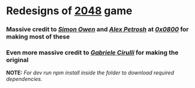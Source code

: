 Redesigns of [2048](jamesafk.github.io/2048reworks/) game
========================================================================

### Massive credit to [*Simon Owen*](https://github.com/s10wen) and [*Alex Petrosh*](https://github.com/petrosh) at [*0x0800*](https://github.com/0x0800) for making most of these

### Even more massive credit to [*Gabriele Cirulli*](https://github.com/gabrielecirulli) for making the original

**NOTE:** *For dev run npm install inside the folder to download required dependencies.*
